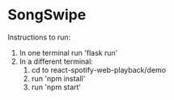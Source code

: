 # SongSwipe
Instructions to run:
1. In one terminal run 'flask run'
2. In a different terminal:
    1. cd to react-spotify-web-playback/demo
    2. run 'npm install'
    3. run 'npm start'